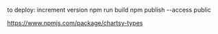to deploy:
increment version
npm run build
npm publish --access public

https://www.npmjs.com/package/chartsy-types